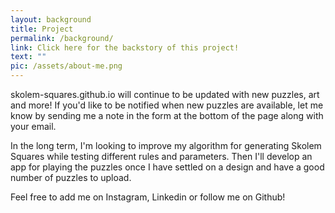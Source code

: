 ```yaml
---
layout: background
title: Project
permalink: /background/
link: Click here for the backstory of this project!
text: ""
pic: /assets/about-me.png
---
```

skolem-squares.github.io will continue to be updated with new puzzles, art and more! If you'd like to be notified when new puzzles are available, let me know by sending me a note in the form at the bottom of the page along with your email.

In the long term, I'm looking to improve my algorithm for generating Skolem Squares while testing different rules and parameters. Then I'll develop an app for playing the puzzles once I have settled on a design and have a good number of puzzles to upload. 

Feel free to add me on Instagram, Linkedin or follow me on Github!

